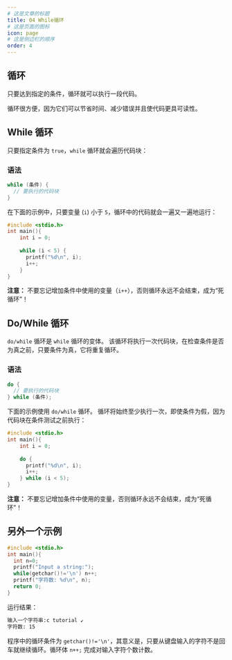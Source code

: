 ```yaml
---
# 这是文章的标题
title: 04 While循环
# 这是页面的图标
icon: page
# 这是侧边栏的顺序
order: 4
---
```

## 循环

只要达到指定的条件，循环就可以执行一段代码。

循环很方便，因为它们可以节省时间、减少错误并且使代码更具可读性。

## While 循环

只要指定条件为 `true`，`while` 循环就会遍历代码块：

### 语法

```c
while (条件) {
  // 要执行的代码块
}
```

在下面的示例中，只要变量 (`i`) 小于 `5`，循环中的代码就会一遍又一遍地运行：

```c
#include <stdio.h>
int main(){
	int i = 0;
	
	while (i < 5) {
	  printf("%d\n", i);
	  i++;
	}
}
```

**注意：** 不要忘记增加条件中使用的变量（`i++`），否则循环永远不会结束，成为“死循环”！

## Do/While 循环

`do/while` 循环是 `while` 循环的变体。 该循环将执行一次代码块，在检查条件是否为真之前，只要条件为真，它将重复循环。

### 语法

```c
do {
  // 要执行的代码块
} while (条件);
```

下面的示例使用 `do/while` 循环。 循环将始终至少执行一次，即使条件为假，因为代码块在条件测试之前执行：

```c
#include <stdio.h>
int main(){
	int i = 0;
	
	do {
	  printf("%d\n", i);
	  i++;
	} while (i < 5);
}
```

**注意：** 不要忘记增加条件中使用的变量，否则循环永远不会结束，成为“死循环”！

## 另外一个示例

```c
#include <stdio.h>
int main(){
  int n=0;
  printf("Input a string:");
  while(getchar()!='\n') n++;
  printf("字符数: %d\n", n);
  return 0;
}
```

运行结果：

```bash
输入一个字符串:c tutorial ↙
字符数: 15
```

程序中的循环条件为 `getchar()!='\n'`，其意义是，只要从键盘输入的字符不是回车就继续循环。循环体 `n++;` 完成对输入字符个数计数。